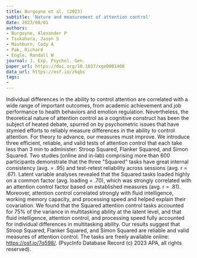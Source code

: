 ```yaml
---
title: Burgoyne et al. (2023)
subtitle: 'Nature and measurement of attention control'
date: 2023/08/01
authors:
- Burgoyne, Alexander P
- Tsukahara, Jason S
- Mashburn, Cody A
- Pak, Richard
- Engle, Randall W
journal: J. Exp. Psychol. Gen.
paper_url: https://doi.org/10.1037/xge0001408
data_url: https://osf.io/zkqbs
tags:
- 
---
```


Individual differences in the ability to control attention are correlated with a wide range of important outcomes, from academic achievement and job performance to health behaviors and emotion regulation. Nevertheless, the theoretical nature of attention control as a cognitive construct has been the subject of heated debate, spurred on by psychometric issues that have stymied efforts to reliably measure differences in the ability to control attention. For theory to advance, our measures must improve. We introduce three efficient, reliable, and valid tests of attention control that each take less than 3 min to administer: Stroop Squared, Flanker Squared, and Simon Squared. Two studies (online and in-lab) comprising more than 600 participants demonstrate that the three "Squared" tasks have great internal consistency (avg. = .95) and test-retest reliability across sessions (avg. r = .67). Latent variable analyses revealed that the Squared tasks loaded highly on a common factor (avg. loading = .70), which was strongly correlated with an attention control factor based on established measures (avg. r = .81). Moreover, attention control correlated strongly with fluid intelligence, working memory capacity, and processing speed and helped explain their covariation. We found that the Squared attention control tasks accounted for 75% of the variance in multitasking ability at the latent level, and that fluid intelligence, attention control, and processing speed fully accounted for individual differences in multitasking ability. Our results suggest that Stroop Squared, Flanker Squared, and Simon Squared are reliable and valid measures of attention control. The tasks are freely available online: https://osf.io/7q598/. (PsycInfo Database Record (c) 2023 APA, all rights reserved).
